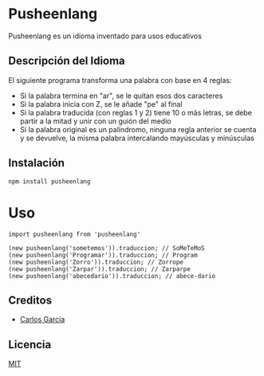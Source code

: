# Pusheenlang

Pusheenlang es un idioma inventado para usos educativos

## Descripción del Idioma

El siguiente programa transforma una palabra con base en 4 reglas:
- Si la palabra termina en "ar", se le quitan esos dos caracteres
- Si la palabra inicia con Z, se le añade "pe" al final
- Si la palabra traducida (con reglas 1 y 2) tiene 10 o más letras, se debe partir a la mitad y unir con un guión del medio
- Si la palabra original es un palíndromo, ninguna regla anterior se cuenta y se devuelve, la misma palabra intercalando mayúsculas y minúsculas

## Instalación

```
npm install pusheenlang
```
# Uso

```
import pusheenlang from 'pusheenlang'

(new pusheenlang('sometemos')).traduccion; // SoMeTeMoS
(new pusheenlang('Programar')).traduccion; // Program
(new pusheenlang('Zorro')).traduccion; // Zorrope
(new pusheenlang('Zarpar')).traduccion; // Zarparpe
(new pusheenlang('abecedario')).traduccion; // abece-dario
```
## Creditos

- [Carlos García](https://twitter.com/gatejeca)

## Licencia
[MIT](https://opensource.org/licenses/MIT)